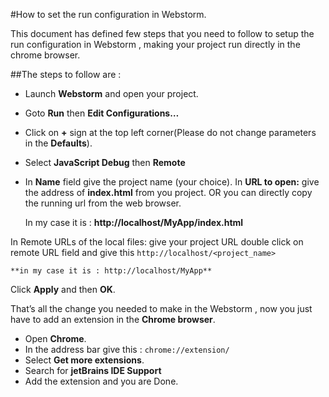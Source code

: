#How to set the run configuration in Webstorm.

This document has defined few steps that you need to follow to setup the run configuration in Webstorm , making your project run directly in the chrome browser.

##The steps to follow are : 
* Launch **Webstorm** and open your project.
* Goto **Run** then **Edit Configurations…**
* Click on **+** sign at the top left corner(Please do not change parameters in the **Defaults**).
* Select **JavaScript Debug**  then **Remote** 
* In **Name** field give the project name (your choice).
In **URL to open:** give the address of **index.html** from you project.
	OR
	you can directly copy the running url from the web browser.

	In my case it is : **http://localhost/MyApp/index.html** 

In Remote URLs of the local files:  give your project URL double click on remote URL field and give this `http://localhost/<project_name>` 

	**in my case it is : http://localhost/MyApp**

Click **Apply** and then **OK**.

That’s all the change you needed to make in the Webstorm , now you just have to add an extension in the **Chrome browser**.			

* Open **Chrome**.
* In the address bar give this : `chrome://extension/`
* Select **Get more extensions**.
* Search for **jetBrains IDE Support**
* Add the extension and you are Done.

